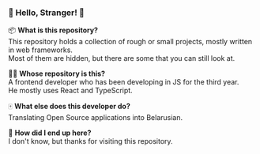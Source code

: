### 🤚 Hello, Stranger! 🤚

📦 **What is this repository?**  
This repository holds a collection of rough or small projects, mostly written in web frameworks.  
Most of them are hidden, but there are some that you can still look at.

👨‍💻 **Whose repository is this?**  
A frontend developer who has been developing in JS for the third year.  
He mostly uses React and TypeScript.

🀄️ **What else does this developer do?**  
Translating Open Source applications into Belarusian.

🌚 **How did I end up here?**  
I don't know, but thanks for visiting this repository.
